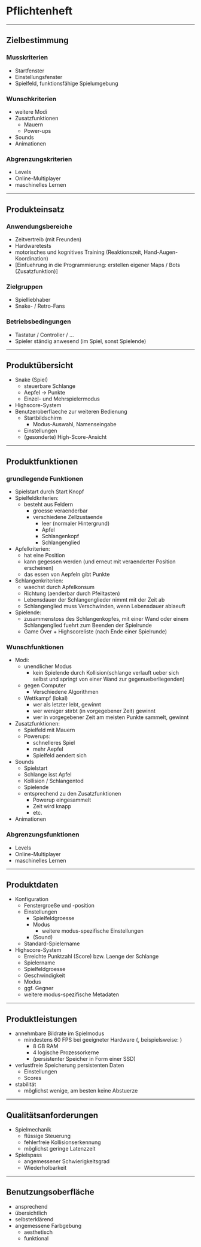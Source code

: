 # Pflichtenheft

--- 

## Zielbestimmung

### Musskriterien
- Startfenster
- Einstellungsfenster
- Spielfeld, funktionsfähige Spielumgebung

### Wunschkriterien
- weitere Modi
- Zusatzfunktionen
  - Mauern
  - Power-ups
- Sounds
- Animationen

### Abgrenzungskriterien
- Levels
- Online-Multiplayer
- maschinelles Lernen

---

## Produkteinsatz

### Anwendungsbereiche
- Zeitvertreib (mit Freunden)
- Hardwaretests
- motorisches und kognitives Training (Reaktionszeit, Hand-Augen-Koordination)
- [Einfuehrung in die Programmierung: erstellen eigener Maps / Bots (Zusatzfunktion)]

### Zielgruppen
- Spielliebhaber
- Snake- / Retro-Fans

### Betriebsbedingungen
- Tastatur / Controller / ...
- Spieler ständig anwesend (im Spiel, sonst Spielende)

---

## Produktübersicht
- Snake (Spiel)
  - steuerbare Schlange
  - Aepfel -> Punkte
  - Einzel- und Mehrspielermodus
- Highscore-System
- Benutzeroberflaeche zur weiteren Bedienung
  - Startbildschirm
    - Modus-Auswahl, Namenseingabe
  - Einstellungen
  - (gesonderte) High-Score-Ansicht

---

## Produktfunktionen

### grundlegende Funktionen
- Spielstart durch Start Knopf
- Spielfeldkriterien:
  - besteht aus Feldern
    - groesse veraenderbar
    - verschiedene Zellzustaende
      - leer (normaler Hintergrund)
      - Apfel
      - Schlangenkopf
      - Schlangenglied 
- Apfelkriterien:
  - hat eine Position
  - kann gegessen werden (und erneut mit veraenderter Position erscheinen)
  - das essen von Aepfeln gibt Punkte
- Schlangenkriterien:
  - waechst durch Apfelkonsum
  - Richtung (aenderbar durch Pfeiltasten)
  - Lebensdauer der Schlangenglieder nimmt mit der Zeit ab
  - Schlangenglied muss Verschwinden, wenn Lebensdauer ablaeuft
- Spielende:
  - zusammenstoss des Schlangenkopfes, mit einer Wand oder einem Schlangenglied fuehrt zum Beenden der Spielrunde
  - Game Over + Highscoreliste (nach Ende einer Spielrunde)

### Wunschfunktionen
- Modi:
  - unendlicher Modus
    - kein Spielende durch Kollision(schlange verlauft ueber sich selbst und springt von einer Wand zur gegenueberliegenden)
  - gegen Computer
    - Verschiedene Algorithmen
  - Wettkampf (lokal)
    - wer als letzter lebt, gewinnt
    - wer weniger stirbt (in vorgegebener Zeit) gewinnt
    - wer in vorgegebener Zeit am meisten Punkte sammelt, gewinnt
- Zusatzfunktionen:
  - Spielfeld mit Mauern
  - Powerups:
    - schnelleres Spiel
    - mehr Aepfel
    - Spielfeld aendert sich
- Sounds
  - Spielstart
  - Schlange isst Apfel
  - Kollision / Schlangentod
  - Spielende
  - entsprechend zu den Zusatzfunktionen
    - Powerup eingesammelt
    - Zeit wird knapp
    - etc.
- Animationen

### Abgrenzungsfunktionen
- Levels
- Online-Multiplayer
- maschinelles Lernen

--- 

## Produktdaten
- Konfiguration
  - Fenstergroeße und -position
  - Einstellungen
    - Spielfeldgroesse
    - Modus
      - weitere modus-spezifische Einstellungen
    - (Sound)
  - Standard-Spielername
- Highscore-System
  - Erreichte Punktzahl (Score) bzw. Laenge der Schlange
  - Spielername
  - Spielfeldgroesse
  - Geschwindigkeit
  - Modus
  - ggf. Gegner
  - weitere modus-spezifische Metadaten

---

## Produktleistungen
- annehmbare Bildrate im Spielmodus
  - mindestens 60 FPS bei geeigneter Hardware (, beispielsweise: )
    - 8 GB RAM
    - 4 logische Prozessorkerne
    - (persistenter Speicher in Form einer SSD)
- verlustfreie Speicherung persistenten Daten
  - Einstellungen
  - Scores
- stabilität
  - möglichst wenige, am besten keine Abstuerze

---

## Qualitätsanforderungen
- Spielmechanik
  - flüssige Steuerung
  - fehlerfreie Kollisionserkennung
  - möglichst geringe Latenzzeit
- Spielspass
  - angemessener Schwierigkeitsgrad
  - Wiederholbarkeit

---

## Benutzungsoberfläche
- ansprechend
- übersichtlich
- selbsterklärend
- angemessene Farbgebung
  - aesthetisch
  - funktional
